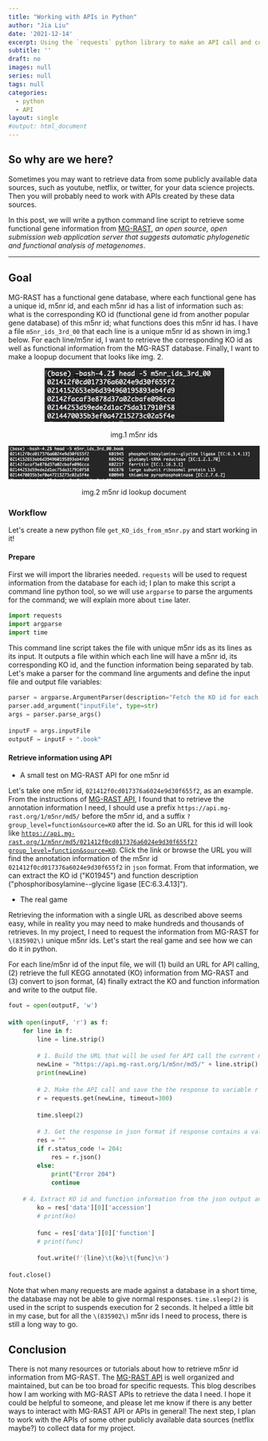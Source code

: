 ```yaml
---
title: "Working with APIs in Python"
author: "Jia Liu"
date: '2021-12-14'
excerpt: Using the `requests` python library to make an API call and collect data
subtitle: ''
draft: no
images: null
series: null
tags: null
categories:
  - python
  - API
layout: single
#output: html_document
---
```







## So why are we here?

Sometimes you may want to retrieve data from some publicly available data sources, such as youtube, netflix, or twitter, for your data science projects. Then you will probably need to work with APIs created by these data sources.   

In this post, we will write a python command line script to retrieve some functional gene information from [MG-RAST](https://www.mg-rast.org/), *an open source, open submission web application server that suggests automatic phylogenetic and functional analysis of metagenomes*.

---

## Goal

MG-RAST has a functional gene database, where each functional gene has a unique id, m5nr id, and each m5nr id has a list of information such as: what is the corresponding KO id (functional gene id from another popular gene database) of this m5nr id; what functions does this m5nr id has. I have a file `m5nr_ids_3rd_00` that each line is a unique m5nr id as shown in img.1 below. For each line/m5nr id, I want to retrieve the corresponding KO id as well as functional information from the MG-RAST database. Finally, I want to make a loopup document that looks like img. 2.  


<center>

![](m5nr_file.jpg)

img.1  m5nr ids

</center>



<center>

![](m5nr_info.jpg)

img.2  m5nr id lookup document

</center>



### Workflow

Let's create a new python file `get_KO_ids_from_m5nr.py` and start working in it!

#### Prepare

First we will import the libraries needed. `requests` will be used to request information from the database for each id; I plan to make this script a command line python tool, so we will use `argparse` to parse the arguments for the command; we will explain more about `time` later.


```python
import requests
import argparse
import time
```


This command line script takes the file with unique m5nr ids as its lines as its input. It outputs a file within which each line will have a m5nr id, its corresponding KO id, and the function information being separated by tab. Let's make a parser for the command line arguments and define the input file and output file variables: 


```python
parser = argparse.ArgumentParser(description="Fetch the KO id for each m5nr id (for each line)")
parser.add_argument("inputFile", type=str)
args = parser.parse_args()

inputF = args.inputFile
outputF = inputF + ".book"
```


#### Retrieve information using API

- A small test on MG-RAST API for one m5nr id

Let's take one m5nr id, `021412f0cd017376a6024e9d30f655f2`, as an example. From the instructions of [MG-RAST API](https://help.mg-rast.org/api.html#example-scripts-using-the-mg-rast-rest-api), I found that to retrieve the annotation information I need, I should use a prefix `https://api.mg-rast.org/1/m5nr/md5/` before the m5nr id, and a suffix `?group_level=function&source=KO` after the id. So an URL for this id will look like [`https://api.mg-rast.org/1/m5nr/md5/021412f0cd017376a6024e9d30f655f2?group_level=function&source=KO`](https://api.mg-rast.org/1/m5nr/md5/021412f0cd017376a6024e9d30f655f2?group_level=function&source=KO). Click the link or browse the URL you will find the annotation information of the m5nr id `021412f0cd017376a6024e9d30f655f2` in `json` format. From that information, we can extract the KO id ("K01945") and function description ("phosphoribosylamine--glycine ligase [EC:6.3.4.13]").



- The real game

Retrieving the information with a single URL as described above seems easy, while in reality you may need to make hundreds and thousands of retrieves. In my project, I need to request the information from MG-RAST for `\(835902\)` unique m5nr ids. Let's start the real game and see how we can do it in python.  

For each line/m5nr id of the input file, we will (1) build an URL for API calling, (2) retrieve the full KEGG annotated (KO) information from MG-RAST and (3) convert to json format, (4) finally extract the KO and function information and write to the output file.


```python
fout = open(outputF, 'w')

with open(inputF, 'r') as f:
	for line in f:
		line = line.strip()
		
		# 1. Build the URL that will be used for API call the current m5nr id 
		newLine = "https://api.mg-rast.org/1/m5nr/md5/" + line.strip() + "?group_level=function&source=KO"
		print(newLine)

		# 2. Make the API call and save the the response to variable r 
		r = requests.get(newLine, timeout=300)
		
		time.sleep(2)
		
		# 3. Get the response in json format if response contains a valid JSON.
		res = ""
		if r.status_code != 204:
			res = r.json()
		else:
			print("Error 204")
			continue

    # 4. Extract KO id and function information from the json output and write the result into output file
		ko = res['data'][0]['accession']  
		# print(ko)

		func = res['data'][0]['function']
		# print(func)

		fout.write(f'{line}\t{ko}\t{func}\n')

fout.close()
```


Note that when many requests are made against a database in a short time, the database may not be able to give normal responses. `time.sleep(2)` is used in the script to suspends execution for 2 seconds. It helped a little bit in my case, but for all the `\(835902\)` m5nr ids I need to process, there is still a long way to go. 


## Conclusion

There is not many resources or tutorials about how to retrieve m5nr id information from MG-RAST. The [MG-RAST API](https://help.mg-rast.org/api.html#example-scripts-using-the-mg-rast-rest-api) is well organized and maintained, but can be too broad for specific requests. This blog describes how I am working with MG-RAST APIs to retrieve the data I need. I hope it could be helpful to someone, and please let me know if there is any better ways to interact with MG-RAST API or APIs in general! The next step, I plan to work with the APIs of some other publicly available data sources (netflix maybe?) to collect data for my project. 
